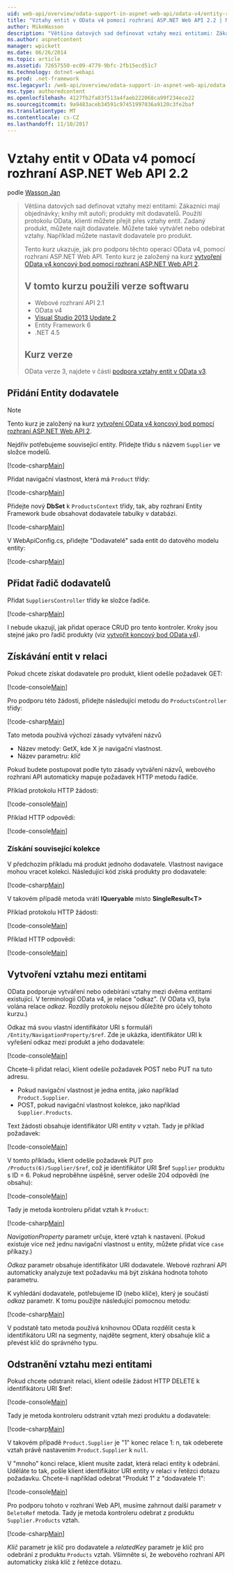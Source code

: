 ```yaml
---
uid: web-api/overview/odata-support-in-aspnet-web-api/odata-v4/entity-relations-in-odata-v4
title: "Vztahy entit v OData v4 pomocí rozhraní ASP.NET Web API 2.2 | Microsoft Docs"
author: MikeWasson
description: "Většina datových sad definovat vztahy mezi entitami: Zákazníci mají objednávky; knihy mít autoři; produkty mít dodavatelů. Použití protokolu OData, klienti můžete přejít přes..."
ms.author: aspnetcontent
manager: wpickett
ms.date: 06/26/2014
ms.topic: article
ms.assetid: 72657550-ec09-4779-9bfc-2fb15ecd51c7
ms.technology: dotnet-webapi
ms.prod: .net-framework
msc.legacyurl: /web-api/overview/odata-support-in-aspnet-web-api/odata-v4/entity-relations-in-odata-v4
msc.type: authoredcontent
ms.openlocfilehash: 4127fb2fa83f513a4faeb222068ca99f234ece22
ms.sourcegitcommit: 9a9483aceb34591c97451997036a9120c3fe2baf
ms.translationtype: MT
ms.contentlocale: cs-CZ
ms.lasthandoff: 11/10/2017
---
```

<a name="entity-relations-in-odata-v4-using-aspnet-web-api-22"></a>Vztahy entit v OData v4 pomocí rozhraní ASP.NET Web API 2.2
====================
podle [Wasson Jan](https://github.com/MikeWasson)

> Většina datových sad definovat vztahy mezi entitami: Zákazníci mají objednávky; knihy mít autoři; produkty mít dodavatelů. Použití protokolu OData, klienti můžete přejít přes vztahy entit. Zadaný produkt, můžete najít dodavatele. Můžete také vytvářet nebo odebírat vztahy. Například můžete nastavit dodavatele pro produkt.
> 
> Tento kurz ukazuje, jak pro podporu těchto operací OData v4, pomocí rozhraní ASP.NET Web API. Tento kurz je založený na kurz [vytvoření OData v4 koncový bod pomocí rozhraní ASP.NET Web API 2](create-an-odata-v4-endpoint.md).
> 
> ## <a name="software-versions-used-in-the-tutorial"></a>V tomto kurzu použili verze softwaru
> 
> 
> - Webové rozhraní API 2.1
> - OData v4
> - [Visual Studio 2013 Update 2](https://www.visualstudio.com/downloads/download-visual-studio-vs)
> - Entity Framework 6
> - .NET 4.5
> 
> 
> ## <a name="tutorial-versions"></a>Kurz verze
> 
> OData verze 3, najdete v části [podpora vztahy entit v OData v3](https://asp.net/web-api/overview/odata-support-in-aspnet-web-api/odata-v3/working-with-entity-relations).


## <a name="add-a-supplier-entity"></a>Přidání Entity dodavatele

> [!NOTE]
> Tento kurz je založený na kurz [vytvoření OData v4 koncový bod pomocí rozhraní ASP.NET Web API 2](create-an-odata-v4-endpoint.md).


Nejdřív potřebujeme související entity. Přidejte třídu s názvem `Supplier` ve složce modelů.

[!code-csharp[Main](entity-relations-in-odata-v4/samples/sample1.cs)]

Přidat navigační vlastnost, která má `Product` třídy:

[!code-csharp[Main](entity-relations-in-odata-v4/samples/sample2.cs?highlight=13-15)]

Přidejte nový **DbSet** k `ProductsContext` třídy, tak, aby rozhraní Entity Framework bude obsahovat dodavatele tabulky v databázi.

[!code-csharp[Main](entity-relations-in-odata-v4/samples/sample3.cs?highlight=10)]

V WebApiConfig.cs, přidejte &quot;Dodavatelé&quot; sada entit do datového modelu entity:

[!code-csharp[Main](entity-relations-in-odata-v4/samples/sample4.cs?highlight=6)]

## <a name="add-a-suppliers-controller"></a>Přidat řadič dodavatelů

Přidat `SuppliersController` třídy ke složce řadiče.

[!code-csharp[Main](entity-relations-in-odata-v4/samples/sample5.cs)]

I nebude ukazují, jak přidat operace CRUD pro tento kontroler. Kroky jsou stejné jako pro řadič produkty (viz [vytvořit koncový bod OData v4](create-an-odata-v4-endpoint.md)).

## <a name="getting-related-entities"></a>Získávání entit v relaci

Pokud chcete získat dodavatele pro produkt, klient odešle požadavek GET:

[!code-console[Main](entity-relations-in-odata-v4/samples/sample6.cmd)]

Pro podporu této žádosti, přidejte následující metodu do `ProductsController` třídy:

[!code-csharp[Main](entity-relations-in-odata-v4/samples/sample7.cs)]

Tato metoda používá výchozí zásady vytváření názvů

- Název metody: GetX, kde X je navigační vlastnost.
- Název parametru: *klíč*

Pokud budete postupovat podle tyto zásady vytváření názvů, webového rozhraní API automaticky mapuje požadavek HTTP metodu řadiče.

Příklad protokolu HTTP žádosti:

[!code-console[Main](entity-relations-in-odata-v4/samples/sample8.cmd)]

Příklad HTTP odpovědi:

[!code-console[Main](entity-relations-in-odata-v4/samples/sample9.cmd)]

### <a name="getting-a-related-collection"></a>Získání související kolekce

V předchozím příkladu má produkt jednoho dodavatele. Vlastnost navigace mohou vracet kolekci. Následující kód získá produkty pro dodavatele:

[!code-csharp[Main](entity-relations-in-odata-v4/samples/sample10.cs)]

V takovém případě metoda vrátí **IQueryable** místo **SingleResult&lt;T&gt;**

Příklad protokolu HTTP žádosti:

[!code-console[Main](entity-relations-in-odata-v4/samples/sample11.cmd)]

Příklad HTTP odpovědi:

[!code-console[Main](entity-relations-in-odata-v4/samples/sample12.cmd)]

## <a name="creating-a-relationship-between-entities"></a>Vytvoření vztahu mezi entitami

OData podporuje vytváření nebo odebírání vztahy mezi dvěma entitami existující. V terminologii OData v4, je relace &quot;odkaz&quot;. (V OData v3, byla volána relace *odkaz*. Rozdíly protokolu nejsou důležité pro účely tohoto kurzu.)

Odkaz má svou vlastní identifikátor URI s formuláři `/Entity/NavigationProperty/$ref`. Zde je ukázka, identifikátor URI k vyřešení odkaz mezi produkt a jeho dodavatele:

[!code-console[Main](entity-relations-in-odata-v4/samples/sample13.cmd)]

Chcete-li přidat relaci, klient odešle požadavek POST nebo PUT na tuto adresu.

- Pokud navigační vlastnost je jedna entita, jako například `Product.Supplier`.
- POST, pokud navigační vlastnost kolekce, jako například `Supplier.Products`.

Text žádosti obsahuje identifikátor URI entity v vztah. Tady je příklad požadavek:

[!code-console[Main](entity-relations-in-odata-v4/samples/sample14.cmd)]

V tomto příkladu, klient odešle požadavek PUT pro `/Products(6)/Supplier/$ref`, což je identifikátor URI $ref `Supplier` produktu s ID = 6. Pokud neproběhne úspěšně, server odešle 204 odpovědi (ne obsahu):

[!code-console[Main](entity-relations-in-odata-v4/samples/sample15.cmd)]

Tady je metoda kontroleru přidat vztah k `Product`:

[!code-csharp[Main](entity-relations-in-odata-v4/samples/sample16.cs)]

*NavigationProperty* parametr určuje, které vztah k nastavení. (Pokud existuje více než jednu navigační vlastnost u entity, můžete přidat více `case` příkazy.)

*Odkaz* parametr obsahuje identifikátor URI dodavatele. Webové rozhraní API automaticky analyzuje text požadavku má být získána hodnota tohoto parametru.

K vyhledání dodavatele, potřebujeme ID (nebo klíče), který je součástí *odkaz* parametr. K tomu použijte následující pomocnou metodu:

[!code-csharp[Main](entity-relations-in-odata-v4/samples/sample17.cs)]

V podstatě tato metoda používá knihovnou OData rozdělit cesta k identifikátoru URI na segmenty, najděte segment, který obsahuje klíč a převést klíč do správného typu.

## <a name="deleting-a-relationship-between-entities"></a>Odstranění vztahu mezi entitami

Pokud chcete odstranit relaci, klient odešle žádost HTTP DELETE k identifikátoru URI $ref:

[!code-console[Main](entity-relations-in-odata-v4/samples/sample18.cmd)]

Tady je metoda kontroleru odstranit vztah mezi produktu a dodavatele:

[!code-csharp[Main](entity-relations-in-odata-v4/samples/sample19.cs)]

V takovém případě `Product.Supplier` je &quot;1&quot; konec relace 1: n, tak odeberete vztah právě nastavením `Product.Supplier` k `null`.

V &quot;mnoho&quot; konci relace, klient musíte zadat, která relaci entity k odebrání. Uděláte to tak, pošle klient identifikátor URI entity v relaci v řetězci dotazu požadavku. Chcete-li například odebrat "Produkt 1" z "dodavatele 1":

[!code-console[Main](entity-relations-in-odata-v4/samples/sample20.cmd?highlight=1)]

Pro podporu tohoto v rozhraní Web API, musíme zahrnout další parametr v `DeleteRef` metoda. Tady je metoda kontroleru odebrat z produktu `Supplier.Products` vztah.

[!code-csharp[Main](entity-relations-in-odata-v4/samples/sample21.cs)]

*Klíč* parametr je klíč pro dodavatele a *relatedKey* parametr je klíč pro odebrání z produktu `Products` vztah. Všimněte si, že webového rozhraní API automaticky získá klíč z řetězce dotazu.
